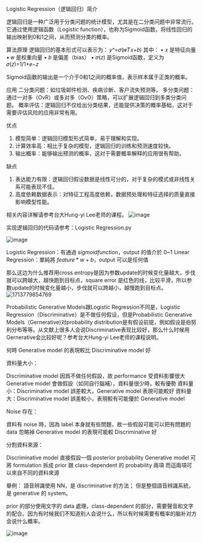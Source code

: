 Logistic Regression（逻辑回归）简介

逻辑回归是一种广泛用于分类问题的统计模型，尤其是在二分类问题中非常流行。它通过使用逻辑函数（Logistic function），也称为Sigmoid函数，将线性回归的输出映射到0和1之间，从而预测分类的概率。

算法原理
逻辑回归的基本形式可以表示为： 𝑦^=𝜎(𝑤𝑇𝑥+𝑏) 其中：
•	𝑥 是特征向量
•	𝑤 是权重向量
•	𝑏 是偏差（bias）
•	𝜎(𝑧) 是Sigmoid函数，定义为 𝜎(𝑧)=1/1+𝑒−𝑧

Sigmoid函数的输出是一个介于0和1之间的概率值，表示样本属于正类的概率。

应用
二分类问题：如垃圾邮件检测、疾病诊断、客户流失预测等。
多分类问题：通过一对多（OvR）或多对多（OvO）策略，可以扩展逻辑回归到多类分类问题。
概率评估：逻辑回归不仅给出分类结果，还能提供决策的概率基础，这对于需要评估风险的应用非常有用。

优点
1.	模型简单：逻辑回归模型形式简单，易于理解和实现。
2.	计算效率高：相比于复杂的模型，逻辑回归的训练和预测速度较快。
3.	输出概率：能够输出预测的概率，这对于需要概率解释的应用很有帮助。

缺点
1.	表达能力有限：逻辑回归假设数据是线性可分的，对于复杂的模式或非线性关系可能表现不佳。
2.	高度依赖数据表示：对特征工程高度依赖，数据预处理和特征选择的质量直接影响模型性能。

相关内容详解请参考台大Hung-yi Lee老师的课程。
![image](https://github.com/joycelai140420/MachineLearning/assets/167413809/c91df5d0-936c-4cfc-bd3d-13bcf4d4b71b)

实现逻辑回归的代码请参考：Logistic Regression.py

![image](https://github.com/joycelai140420/MachineLearning/assets/167413809/e1e6d992-c2eb-4116-b6a8-275b8d6a5173)

Logistic Regression：有通過 $sigmoid function$，output 的值介於 0~1
Linear Regression：單純將 $feature*w+b$，output 可以是任何值

那么这边为什么推荐用cross entropy是因为参数update的时候变化量越大，步伐就可以跨越大，越快跑到目标点，square error 是红色的线，比较平滑，所以参数update的时候变化量越小，步伐就可以跨越小，越慢跑到目标点。
![1713779854769](https://github.com/joycelai140420/MachineLearning/assets/167413809/740169bc-bc38-4652-b9e3-fdbc12c58f76)

Probabilistic Generative Models跟Logistic Regression不同是，Logistic Regression（Discriminative）是不做任何假设，但是Probabilistic Generative Models（Gernerative)对probability distribution是有假设前提，例如假设是伯努利分布等等。从文献上很多人会说Discriminative表现比较好，那么什么时候用Gernerative会比较好呢？参考台大Hung-yi Lee老师的课程说明。

何時 Generative model 的表現較比 Discriminative model 好

資料量大小：

Discriminative model 因爲不做任何假設，故 performance 受資料影響很大 Generative model 會做假設（如同自行腦補），資料量很少時，較有優勢
資料量小：Discriminative model 誤差較大，Generative model 表現可能較好 資料量大：Discriminative model 誤差較小，表現較有可能優於 Generative model

Noise 存在：

資料有 noise 時，因為 label 本身就有些問題，故一些假設可能可以把有問題的 data 忽略掉 Generative model 的表現可能較 Discriminative 好

分割資料來源：

Discriminative model 直接假設一個 posterior probability Generative model 可將 formulation 拆成 prior 跟 class-dependent 的 probability 兩項 而這兩項可以來自不同的資料來源

舉例： 語音辨識使用 NN，是 discriminative 的方法； 但是整個語音辨識系統，是 generative 的 system。

prior 的部分使用文字的 data 處理，class-dependent 的部分，需要聲音和文字的配合。因为有时候我们不知道别人会说什么，所以有时候需要有概率的脑补对方会说什么概率。

![image](https://github.com/joycelai140420/MachineLearning/assets/167413809/25b4f578-5331-4924-a858-3ec3501078f0)




